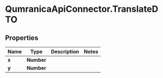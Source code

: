 # QumranicaApiConnector.TranslateDTO

## Properties

Name | Type | Description | Notes
------------ | ------------- | ------------- | -------------
**x** | **Number** |  | 
**y** | **Number** |  | 


